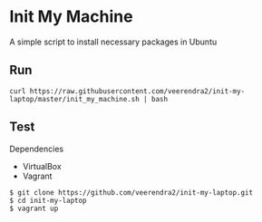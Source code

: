 # Init My Machine
A simple script to install necessary packages in Ubuntu

## Run
```
curl https://raw.githubusercontent.com/veerendra2/init-my-laptop/master/init_my_machine.sh | bash
```

## Test
Dependencies 
* VirtualBox
* Vagrant
```
$ git clone https://github.com/veerendra2/init-my-laptop.git
$ cd init-my-laptop
$ vagrant up
```